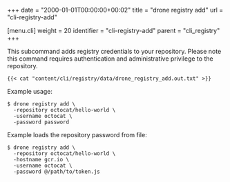 +++
date = "2000-01-01T00:00:00+00:02"
title = "drone registry add"
url = "cli-registry-add"

[menu.cli]
  weight = 20
  identifier = "cli-registry-add"
  parent = "cli_registry"
+++

This subcommand adds registry credentials to your repository. Please note this command requires authentication and administrative privilege to the repository.

```text
{{< cat "content/cli/registry/data/drone_registry_add.out.txt" >}}
```

Example usage:

```text
$ drone registry add \
  -repository octocat/hello-world \
  -username octocat \
  -password password
```

Example loads the repository password from file:

```text
$ drone registry add \
  -repository octocat/hello-world \
  -hostname gcr.io \
  -username octocat \
  -password @/path/to/token.js
```
